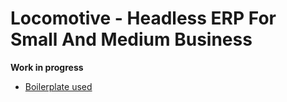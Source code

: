 # Locomotive - Headless ERP For Small And Medium Business

**Work in progress**

- [Boilerplate used](https://github.com/Sairyss/domain-driven-hexagon)
